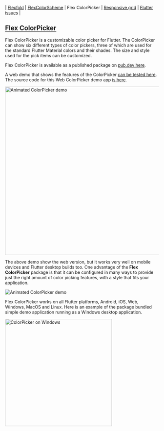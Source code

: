 | [Flexfold](README) | [FlexColorScheme](colorscheme) | Flex ColorPicker | [Responsive grid](gridview) | [Flutter issues](flutterissues) |

## [Flex ColorPicker](https://pub.dev/packages/flex_color_picker)

Flex ColorPicker is a customizable color picker for Flutter. The ColorPicker can show six different types of color pickers, three of which are used for the standard Flutter Material colors and their shades. The size and style used for the pick items can be customized.

Flex ColorPicker is available as a published package on [pub.dev here](https://pub.dev/packages/flex_color_picker).

A web demo that shows the features of the ColorPicker [can be tested here](http://rydmike.com/democolorpicker). The source code for this Web ColorPicker demo app [is here](https://github.com/rydmike/color_picker_demo).

<img src="https://rydmike.com/assets/ColorPickerWeb.gif?raw=true" alt="Animated ColorPicker demo" width="550"/>

The above demo show the web version, but it works very well on mobile devices and Flutter desktop builds too. One advantage of the **Flex ColorPicker** package is that it can be configured in many ways to provide just the right amount of color picking features, with a style that fits your application.

<img src="https://rydmike.com/assets/ColorPickerAllSize50.png?raw=true" alt="Animated ColorPicker demo"/>

Flex ColorPicker works on all Flutter platforms, Android, iOS, Web, Windows, MacOS and Linux. Here is an example of the package bundled simple demo application running as a Windows desktop application.

<img src="https://github.com/rydmike/flex_color_picker/blob/master/resources/ColorPickerEnterCode.gif?raw=true" alt="ColorPicker on Windows" width="350"/>
